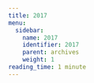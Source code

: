 ```yaml
---
title: 2017
menu:
  sidebar:
    name: 2017
    identifier: 2017
    parent: archives
    weight: 1
reading_time: 1 minute
---
```

